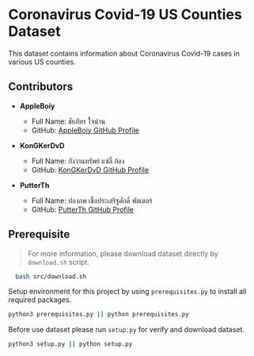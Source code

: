 # Coronavirus Covid-19 US Counties Dataset

This dataset contains information about Coronavirus Covid-19 cases in various US counties.

## Contributors

- **AppleBoiy**
  - Full Name: ชัยภัทร ใจน่าน
  - GitHub: [AppleBoiy GitHub Profile](https://github.com/AppleBoiy)

- **KonGKerDvD**
  - Full Name: กังวานทรัพย์ แซ่ลี้ ก้อง
  - GitHub: [KonGKerDvD GitHub Profile](https://github.com/KonGKerDvD)

- **PutterTh**
  - Full Name: ปองภพ เชื้อประเสริฐศักดิ์ พัตเตอร์
  - GitHub: [PutterTh GitHub Profile](https://github.com/PutterTh)

## Prerequisite

> For more information, please download dataset directly by `download.sh` script.
  ```bash
    bash src/download.sh
  ```

Setup environment for this project by using `prerequisites.py` to install all required packages.
    
  ```bash
  python3 prerequisites.py || python prerequisites.py
  ```

Before use dataset please run `setup.py` for verify and download dataset.

  ```bash
  python3 setup.py || python setup.py
  ```

